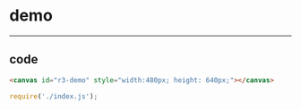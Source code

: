 # demo

-----

## code

```html
<canvas id="r3-demo" style="width:480px; height: 640px;"></canvas>


```

```js
require('./index.js');

```
